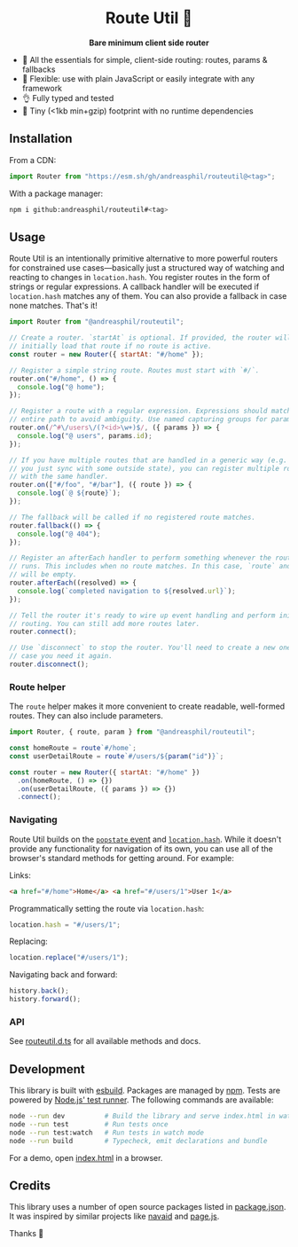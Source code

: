 <h1 align="center">
  Route Util 🪿
</h1>

<p align="center">
  <strong>Bare minimum client side router</strong>
</p>

- 🍱 All the essentials for simple, client-side routing: routes, params & fallbacks
- 🐙 Flexible: use with plain JavaScript or easily integrate with any framework
- 👌 Fully typed and tested
- 🐛 Tiny (<1kb min+gzip) footprint with no runtime dependencies

## Installation

From a CDN:

```js
import Router from "https://esm.sh/gh/andreasphil/routeutil@<tag>";
```

With a package manager:

```sh
npm i github:andreasphil/routeutil#<tag>
```

## Usage

Route Util is an intentionally primitive alternative to more powerful routers for constrained use cases—basically just a structured way of watching and reacting to changes in `location.hash`. You register routes in the form of strings or regular expressions. A callback handler will be executed if `location.hash` matches any of them. You can also provide a fallback in case none matches. That's it!

```js
import Router from "@andreasphil/routeutil";

// Create a router. `startAt` is optional. If provided, the router will
// initially load that route if no route is active.
const router = new Router({ startAt: "#/home" });

// Register a simple string route. Routes must start with `#/`.
router.on("#/home", () => {
  console.log("@ home");
});

// Register a route with a regular expression. Expressions should match the
// entire path to avoid ambiguity. Use named capturing groups for paramters.
router.on(/^#\/users\/(?<id>\w+)$/, ({ params }) => {
  console.log("@ users", params.id);
});

// If you have multiple routes that are handled in a generic way (e.g. if
// you just sync with some outside state), you can register multiple routes
// with the same handler.
router.on(["#/foo", "#/bar"], ({ route }) => {
  console.log(`@ ${route}`);
});

// The fallback will be called if no registered route matches.
router.fallback(() => {
  console.log("@ 404");
});

// Register an afterEach handler to perform something whenever the router
// runs. This includes when no route matches. In this case, `route` and `params`
// will be empty.
router.afterEach((resolved) => {
  console.log(`completed navigation to ${resolved.url}`);
});

// Tell the router it's ready to wire up event handling and perform initial
// routing. You can still add more routes later.
router.connect();

// Use `disconnect` to stop the router. You'll need to create a new one in
// case you need it again.
router.disconnect();
```

### Route helper

The `route` helper makes it more convenient to create readable, well-formed routes. They can also include parameters.

```js
import Router, { route, param } from "@andreasphil/routeutil";

const homeRoute = route`#/home`;
const userDetailRoute = route`#/users/${param("id")}`;

const router = new Router({ startAt: "#/home" })
  .on(homeRoute, () => {})
  .on(userDetailRoute, ({ params }) => {})
  .connect();
```

### Navigating

Route Util builds on the [`popstate` event](https://developer.mozilla.org/en-US/docs/Web/API/Window/popstate_event) and [`location.hash`](https://developer.mozilla.org/en-US/docs/Web/API/Location/hash). While it doesn't provide any functionality for navigation of its own, you can use all of the browser's standard methods for getting around. For example:

Links:

```html
<a href="#/home">Home</a> <a href="#/users/1">User 1</a>
```

Programmatically setting the route via `location.hash`:

```js
location.hash = "#/users/1";
```

Replacing:

```js
location.replace("#/users/1");
```

Navigating back and forward:

```js
history.back();
history.forward();
```

### API

See [routeutil.d.ts](./dist/routeutil.d.ts) for all available methods and docs.

## Development

This library is built with [esbuild](https://esbuild.github.io). Packages are managed by [npm](https://npmjs.org). Tests are powered by [Node.js' test runner](https://nodejs.org/en/learn/test-runner/introduction). The following commands are available:

```sh
node --run dev          # Build the library and serve index.html in watch mode
node --run test         # Run tests once
node --run test:watch   # Run tests in watch mode
node --run build        # Typecheck, emit declarations and bundle
```

For a demo, open [index.html](./index.html) in a browser.

## Credits

This library uses a number of open source packages listed in [package.json](./package.json). It was inspired by similar projects like [navaid](https://github.com/lukeed/navaid) and [page.js](https://github.com/visionmedia/page.js).

Thanks 🙏
